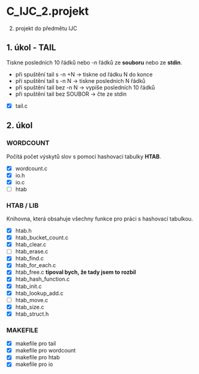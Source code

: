 # C_IJC_2.projekt
2. projekt do předmětu IJC
## 1. úkol - TAIL
Tiskne posledních 10 řádků nebo -n řádků ze **souboru** nebo ze **stdin**. 
- při spuštění tail s -n +N -> tiskne od řádku N do konce
- při spuštění tail s -n N -> tiskne posledních N řádků
- při spuštění tail bez -n N -> vypíše posledních 10 řádků
- při spuštění tail bez SOUBOR -> čte ze stdin 
- [x] tail.c

## 2. úkol
### WORDCOUNT
Počítá počet výskytů slov s pomocí hashovací tabulky **HTAB**.
- [x] wordcount.c
- [x] io.h 
- [x] io.c
- [ ] htab
### HTAB / LIB
Knihovna, která obsahuje všechny funkce pro práci s hashovací tabulkou.
- [x] htab.h
- [x] htab_bucket_count.c
- [x] htab_clear.c
- [ ] htab_erase.c
- [x] htab_find.c
- [x] htab_for_each.c
- [x] htab_free.c       **tipoval bych, že tady jsem to rozbil**
- [x] htab_hash_function.c
- [x] htab_init.c
- [x] htab_lookup_add.c
- [ ] htab_move.c
- [x] htab_size.c
- [x] htab_struct.h

### MAKEFILE
- [x] makefile pro tail
- [x] makefile pro wordcount
- [x] makefile pro htab
- [x] makefile pro io